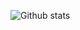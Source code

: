 ![Github stats](https://github-readme-stats.vercel.app/api?username=bondarenkoilya1&hide=stars,issues,contribs&show_icons=true&rank_icon=github)
